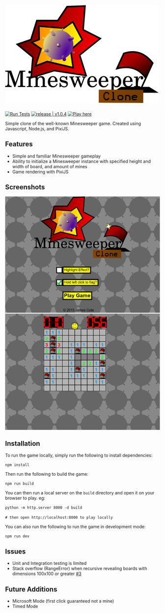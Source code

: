 # ![MinesweeperClone](img/Logo.png "MinesweeperClone Logo")

[![Run Tests](https://github.com/Coteh/MinesweeperClone/actions/workflows/run-tests.yml/badge.svg)](https://github.com/Coteh/MinesweeperClone/actions/workflows/run-tests.yml)
[![release | v1.0.4](https://img.shields.io/badge/release-v1.0.4-00b2ff.svg)](https://github.com/Coteh/MinesweeperClone/releases/tag/v1.0.4)
[![Play here](https://img.shields.io/badge/play-here-yellow.svg)](http://coteh.github.io/MinesweeperClone/)

Simple clone of the well-known Minesweeper game. Created using Javascript, Node.js, and PixiJS.

## Features
- Simple and familiar Minesweeper gameplay
- Ability to initialize a Minesweeper instance with specified height and width of board, and amount of mines
- Game rendering with PixiJS

## Screenshots
![Title Screen](screenshots/title.png "Title Screen")
![In-Game](screenshots/game.png "In-Game")

## Installation
To run the game locally, simply run the following to install dependencies:
```
npm install
```

Then run the following to build the game:
```
npm run build
```

You can then run a local server on the `build` directory and open it on your browser to play. eg:

```
python -m http.server 8000 -d build

# then open http://localhost:8000 to play locally
```

You can also run the following to run the game in development mode:
```
npm run dev
```

## Issues
- Unit and Integration testing is limited
- Stack overflow (RangeError) when recursive revealing boards with dimensions 100x100 or greater [#3](https://github.com/Coteh/MinesweeperClone/issues/3)

## Future Additions
- Microsoft Mode (first click guaranteed not a mine)
- Timed Mode
